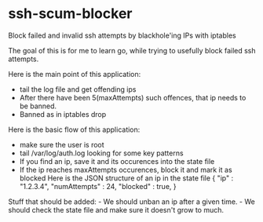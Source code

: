 # ssh-scum-blocker
Block failed and invalid ssh attempts by blackhole'ing IPs with iptables

The goal of this is for me to learn go, while trying to usefully block failed ssh attempts.

Here is the main point of this application:
- tail the log file and get offending ips
- After there have been 5(maxAttempts) such offences, that ip needs to be banned.
- Banned as in iptables drop


Here is the basic flow of this application:
- make sure the user is root
- tail /var/log/auth.log looking for some key patterns
- If you find an ip, save it and its occurences into the state file
- If the ip reaches maxAttempts occurences, block it and mark it as blocked
    Here is the JSON structure of an ip in the state file
    {
        "ip" : "1.2.3.4",
        "numAttempts" : 24,
        "blocked" : true,
    }


Stuff that should be added:
    - We should unban an ip after a given time.
    - We should check the state file and make sure it doesn't grow to much.

